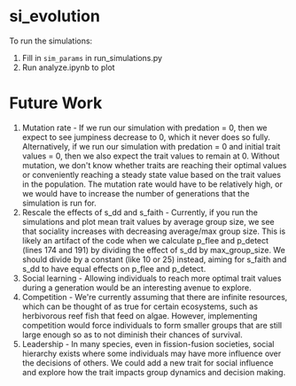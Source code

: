 # si_evolution

To run the simulations:
1. Fill in `sim_params` in run_simulations.py
2. Run analyze.ipynb to plot

# Future Work
1. Mutation rate - If we run our simulation with predation = 0, then we expect to see jumpiness decrease to 0, which it never does so fully. Alternatively, if we run our simulation with predation = 0 and initial trait values = 0, then we also expect the trait values to remain at 0. Without mutation, we don't know whether traits are reaching their optimal values or conveniently reaching a steady state value based on the trait values in the population. The mutation rate would have to be relatively high, or we would have to increase the number of generations that the simulation is run for.
2. Rescale the effects of s_dd and s_faith - Currently, if you run the simulations and plot mean trait values by average group size, we see that sociality increases with decreasing average/max group size. This is likely an artifact of the code when we calculate p_flee and p_detect (lines 174 and 191) by dividing the effect of s_dd by max_group_size. We should divide by a constant (like 10 or 25) instead, aiming for s_faith and s_dd to have equal effects on p_flee and p_detect.
3. Social learning - Allowing individuals to reach more optimal trait values during a generation would be an interesting avenue to explore.
4. Competition - We're currently assuming that there are infinite resources, which can be thought of as true for certain ecosystems, such as herbivorous reef fish that feed on algae. However, implementing competition would force individuals to form smaller groups that are still large enough so as to not diminish their chances of survival. 
5. Leadership - In many species, even in fission-fusion societies, social hierarchy exists where some individuals may have more influence over the decisions of others. We could add a new trait for social influence and explore how the trait impacts group dynamics and decision making.